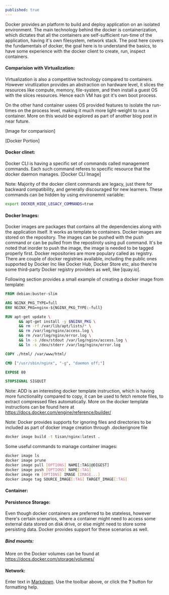 ```yaml
---
published: true
---
```


Docker provides an platform to build and deploy application on an isolated environment. The main technology behind the docker is containerization, which dictates that all the containers are self-sufficient run-time of the application, having it's own filesystem, network stack. The post here covers the fundamentals of docker, the goal here is to understand the basics, to have some experience with the docker client to create, run, inspect containers.


#### Comparision with Virtualization:
Virtualization is also a competitive technology compared to containers. However virutlization provides an abstraction on hardware level, it slices the resources like compute, memory, file-system, and then install a guest OS with the slices resources. Hence each VM has got it's own boot process. 

On the other hand container usees OS provided features to isolate the run-times on the process level, making it much more light-weight to run a container. More on this would be explored as part of another blog post in near future.

[Image for comparision]


[Docker Portion]

#### Docker clinet:

Docker CLI is having a specific set of commands called management commands. Each such command referes to specific resource that the docker daemon manages.
[Docker CLI Image]

Note: Majority of the docker client commands are legacy, just there for backward compatibility, and generally discouraged for new learners. These commands can be hidden by using environemnt variable:
```sh
export DOCKER_HIDE_LEGACY_COMMANDS=true
```

#### Docker Images:
Docker images are packages that contains all the dependencies along with the application itself. It works as template to containers. Docker images are stored on the repository. The images can be pushed with the push command or can be pulled from the repostiroty using pull command. It's be noted that inorder to push the image, the image is needed to be tagged properly first. Docker repositories are more populary called as registry. There are couple of docker registries available, including the public ones supported by Docker Inc like Docker Hub, Docker Store etc, also there're some third-party Docker registry providers as well, like [quay.io].

Following section provides a small example of creating a docker image from template:

```Dockerfile
FROM debian:buster-slim

ARG NGINX_PKG_TYPE=full
ENV NGINX_PKG=nginx-${NGINX_PKG_TYPE:-full}

RUN apt-get update \
      && apt-get install -y $NGINX_PKG \
      && rm -rf /var/lib/apt/lists/* \
      && rm /var/log/nginx/access.log \
      && rm /var/log/nginx/error.log \
      && ln -s /dev/stdout /var/log/nginx/access.log \
      && ln -s /dev/stderr /var/log/nginx/error.log

COPY ./html/ /var/www/html/

CMD ["/usr/sbin/nginx", "-g", "daemon off;"]

EXPOSE 80

STOPSIGNAL SIGQUIT
```
Note: ADD is an interesting docker template instruction, which is having more functionality compared to copy, it can be used to fetch remote files, to extract compressed files automatically. More on the docker template instructions can be found here at https://docs.docker.com/engine/reference/builder/

Note: Docker provides supports for ignoring files and directories to be included as part of docker image creation through .dockerignore file

```sh
docker image build -t tisan/nginx:latest .
```

Some useful commands to manage container images:
```sh
docker image ls
docker image prune
docker image pull [OPTIONS] NAME[:TAG|@DIGEST]
docker image push [OPTIONS] NAME[:TAG]
docker image rm [OPTIONS] IMAGE [IMAGE...]
docker image tag SOURCE_IMAGE[:TAG] TARGET_IMAGE[:TAG]
```


#### Container:

#### Persistence Storage:
Even though docker containers are preferred to be stateless, however there's certain scenarios, where a container might need to access some external data stored on disk drive, or else might need to store some persisting data. Docker provides support for these scenarios as well.

##### Bind mounts:


More on the Docker volumes can be found at https://docs.docker.com/storage/volumes/

#### Network:

Enter text in [Markdown](http://daringfireball.net/projects/markdown/). Use the toolbar above, or click the **?** button for formatting help.
